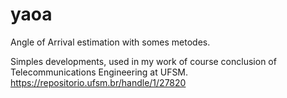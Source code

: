 # yaoa
Angle of Arrival estimation with somes metodes. 

Simples developments, used in my work of course conclusion of Telecommunications Engineering at UFSM.
https://repositorio.ufsm.br/handle/1/27820
